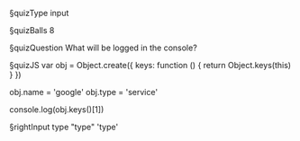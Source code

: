 §quizType
input

§quizBalls
8


§quizQuestion
What will be logged in the console?



§quizJS
var obj = Object.create({
  keys: function () {
    return Object.keys(this)
  }
})

obj.name = 'google'
obj.type = 'service'

console.log(obj.keys()[1])


§rightInput
type
"type"
'type'
